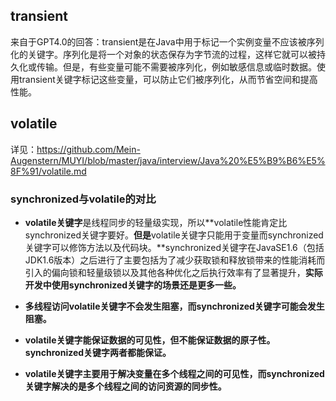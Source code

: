 ## transient

来自于GPT4.0的回答：transient是在Java中用于标记一个实例变量不应该被序列化的关键字。序列化是将一个对象的状态保存为字节流的过程，这样它就可以被持久化或传输。但是，有些变量可能不需要被序列化，例如敏感信息或临时数据。使用transient关键字标记这些变量，可以防止它们被序列化，从而节省空间和提高性能。

## volatile

详见：https://github.com/Mein-Augenstern/MUYI/blob/master/java/interview/Java%20%E5%B9%B6%E5%8F%91/volatile.md

### synchronized与volatile的对比

* **volatile关键字**是线程同步的轻量级实现，所以**volatile性能肯定比synchronized关键字要好。**但是**volatile关键字只能用于变量而synchronized关键字可以修饰方法以及代码块。**synchronized关键字在JavaSE1.6（包括JDK1.6版本）之后进行了主要包括为了减少获取锁和释放锁带来的性能消耗而引入的偏向锁和轻量级锁以及其他各种优化之后执行效率有了显著提升，**实际开发中使用synchronized关键字的场景还是更多一些。**

* **多线程访问volatile关键字不会发生阻塞，而synchronized关键字可能会发生阻塞。**

* **volatile关键字能保证数据的可见性，但不能保证数据的原子性。synchronized关键字两者都能保证。**

* **volatile关键字主要用于解决变量在多个线程之间的可见性，而synchronized关键字解决的是多个线程之间的访问资源的同步性。**
